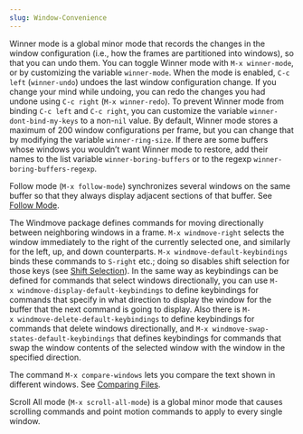 ```yaml
---
slug: Window-Convenience
---
```


Winner mode is a global minor mode that records the changes in the window configuration (i.e., how the frames are partitioned into windows), so that you can undo them. You can toggle Winner mode with `M-x winner-mode`, or by customizing the variable `winner-mode`. When the mode is enabled, `C-c left` (`winner-undo`) undoes the last window configuration change. If you change your mind while undoing, you can redo the changes you had undone using `C-c right` (`M-x winner-redo`). To prevent Winner mode from binding `C-c left` and `C-c right`, you can customize the variable `winner-dont-bind-my-keys` to a non-`nil` value. By default, Winner mode stores a maximum of 200 window configurations per frame, but you can change that by modifying the variable `winner-ring-size`. If there are some buffers whose windows you wouldn’t want Winner mode to restore, add their names to the list variable `winner-boring-buffers` or to the regexp `winner-boring-buffers-regexp`.

Follow mode (`M-x follow-mode`) synchronizes several windows on the same buffer so that they always display adjacent sections of that buffer. See [Follow Mode](Follow-Mode).

The Windmove package defines commands for moving directionally between neighboring windows in a frame. `M-x windmove-right` selects the window immediately to the right of the currently selected one, and similarly for the left, up, and down counterparts. `M-x windmove-default-keybindings`<!-- /@w --> binds these commands to `S-right` etc.; doing so disables shift selection for those keys (see [Shift Selection](Shift-Selection)). In the same way as keybindings can be defined for commands that select windows directionally, you can use `M-x windmove-display-default-keybindings`<!-- /@w --> to define keybindings for commands that specify in what direction to display the window for the buffer that the next command is going to display. Also there is `M-x windmove-delete-default-keybindings`<!-- /@w --> to define keybindings for commands that delete windows directionally, and `M-x windmove-swap-states-default-keybindings`<!-- /@w --> that defines keybindings for commands that swap the window contents of the selected window with the window in the specified direction.

The command `M-x compare-windows` lets you compare the text shown in different windows. See [Comparing Files](Comparing-Files).

Scroll All mode (`M-x scroll-all-mode`) is a global minor mode that causes scrolling commands and point motion commands to apply to every single window.
